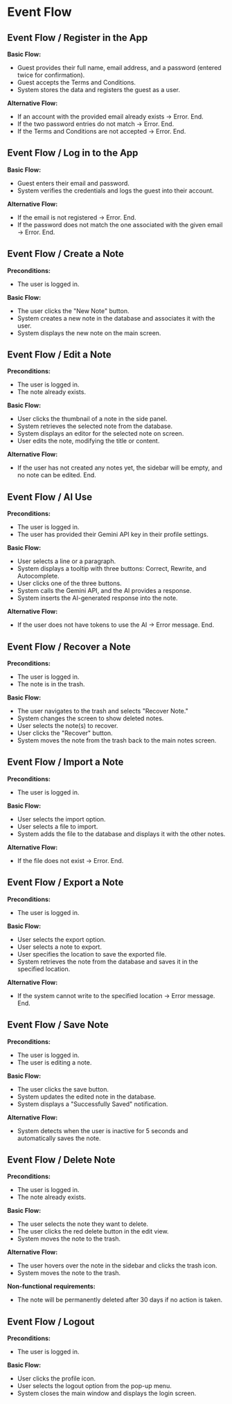 # Event Flow

## Event Flow / Register in the App

**Basic Flow:**
* Guest provides their full name, email address, and a password (entered twice for confirmation).
* Guest accepts the Terms and Conditions.
* System stores the data and registers the guest as a user.

**Alternative Flow:**
* If an account with the provided email already exists → Error. End.
* If the two password entries do not match → Error. End.
* If the Terms and Conditions are not accepted → Error. End.

## Event Flow / Log in to the App

**Basic Flow:**
* Guest enters their email and password.
* System verifies the credentials and logs the guest into their account.

**Alternative Flow:**
* If the email is not registered → Error. End.
* If the password does not match the one associated with the given email → Error. End.

## Event Flow / Create a Note

**Preconditions:**
* The user is logged in.

**Basic Flow:**
* The user clicks the "New Note" button.
* System creates a new note in the database and associates it with the user.
* System displays the new note on the main screen.

## Event Flow / Edit a Note

**Preconditions:**
* The user is logged in.
* The note already exists.

**Basic Flow:**
* User clicks the thumbnail of a note in the side panel.
* System retrieves the selected note from the database.
* System displays an editor for the selected note on screen.
* User edits the note, modifying the title or content.

**Alternative Flow:**
* If the user has not created any notes yet, the sidebar will be empty, and no note can be edited. End.

## Event Flow / AI Use

**Preconditions:**
* The user is logged in.
* The user has provided their Gemini API key in their profile settings.

**Basic Flow:**
* User selects a line or a paragraph.
* System displays a tooltip with three buttons: Correct, Rewrite, and Autocomplete.
* User clicks one of the three buttons.
* System calls the Gemini API, and the AI provides a response.
* System inserts the AI-generated response into the note.

**Alternative Flow:**
* If the user does not have tokens to use the AI → Error message. End.

## Event Flow / Recover a Note

**Preconditions:**
* The user is logged in.
* The note is in the trash.

**Basic Flow:**
* The user navigates to the trash and selects "Recover Note."
* System changes the screen to show deleted notes.
* User selects the note(s) to recover.
* User clicks the "Recover" button.
* System moves the note from the trash back to the main notes screen.

## Event Flow / Import a Note

**Preconditions:**
* The user is logged in.

**Basic Flow:**
* User selects the import option.
* User selects a file to import.
* System adds the file to the database and displays it with the other notes.

**Alternative Flow:**
* If the file does not exist → Error. End.

## Event Flow / Export a Note

**Preconditions:**
* The user is logged in.

**Basic Flow:**
* User selects the export option.
* User selects a note to export.
* User specifies the location to save the exported file.
* System retrieves the note from the database and saves it in the specified location.

**Alternative Flow:**
* If the system cannot write to the specified location → Error message. End.

## Event Flow / Save Note

**Preconditions:**
* The user is logged in.
* The user is editing a note.

**Basic Flow:**
* The user clicks the save button.
* System updates the edited note in the database.
* System displays a "Successfully Saved" notification.

**Alternative Flow:**
* System detects when the user is inactive for 5 seconds and automatically saves the note.

## Event Flow / Delete Note

**Preconditions:**
* The user is logged in.
* The note already exists.

**Basic Flow:**
* The user selects the note they want to delete.
* The user clicks the red delete button in the edit view.
* System moves the note to the trash.

**Alternative Flow:**
* The user hovers over the note in the sidebar and clicks the trash icon.
* System moves the note to the trash.

**Non-functional requirements:**
* The note will be permanently deleted after 30 days if no action is taken.

## Event Flow / Logout

**Preconditions:**
* The user is logged in.

**Basic Flow:**
* User clicks the profile icon.
* User selects the logout option from the pop-up menu.
* System closes the main window and displays the login screen.
